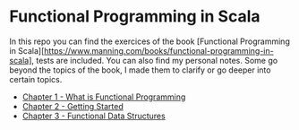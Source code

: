 # Functional Programming in Scala

In this repo you can find the exercices of the book [Functional Programming in Scala][https://www.manning.com/books/functional-programming-in-scala], tests are included. You can also find my personal notes. Some go beyond the topics of the book, I made them to clarify or go deeper into certain topics.

 * [Chapter 1 - What is Functional Programming](Chapter1-WhatIsFunctionalProgramming.MD)
 * [Chapter 2 - Getting Started](Chapter2-GettingStarted.MD)
 * [Chapter 3 - Functional Data Structures](Chapter3-FunctionalDataStructures.MD)
